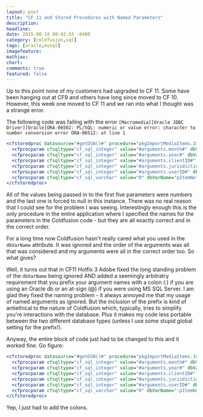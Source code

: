 ```yaml
---
layout: post
title: "CF 11 and Stored Procedures with Named Parameters"
description:
headline:
date: 2015-08-18 08:42:53 -0400
category: [coldfusion,sql]
tags: [oracle,mssql]
imagefeature:
mathjax:
chart:
comments: true
featured: false
---
```

Up to this point none of my customers had upgraded to CF 11.  Some have been hanging out
at CF9 and others have long since moved to CF 10.  However, this week one moved to CF 11
and we ran into what I thought was a strange error.

The following code was failing with the error `[Macromedia][Oracle JDBC Driver][Oracle]ORA-06502: PL/SQL: numeric or value error: character to number conversion error ORA-06512: at line 1`

```cfm
<cfstoredproc datasource="#getDSN()#" procedure="pkgImportMediaItems.ImportMediaItems">
  <cfprocparam cfsqltype="cf_sql_integer" value="#arguments.month#" dbVarName="pJurisdictionMonth" type="IN" />
  <cfprocparam cfsqltype="cf_sql_integer" value="#arguments.year#" dbVarName="pJurisdictionYear" type="IN" />
  <cfprocparam cfsqltype="cf_sql_integer" value="#arguments.clientID#" dbVarName="pClientID" type="IN" />
  <cfprocparam cfsqltype="cf_sql_integer" value="#arguments.jurisdictionTypeID#" dbVarName="pJurisdictionTypeID" type="IN" />
  <cfprocparam cfsqltype="cf_sql_integer" value="#arguments.userID#" dbVarName="pUserID" type="IN" />
  <cfprocparam cfsqltype="cf_sql_varchar" value="0" dbVarName="pItemNo" type="IN" NULL="true" />
</cfstoredproc>
```

All of the values being passed in to the first five parameters were numbers and the last one is forced to null in this instance.  There was no real reason that I could see for the problem I was seeing.  Interestingly enough this is the only procedure in the entire application where I specified the names for the parameters in the Coldfusion code - but they are all exactly correct and in the correct order.

For a long time now Coldfusion hasn't really cared what you used in the `dbVarName` attribute.  It was ignored and the order of the arguments was all that was considered and my arguments were all in the correct order too.  So what gives?

Well, it turns out that in CF11 Hotfix 3 Adobe fixed the long standing problem of the `dbVarName` being ignored AND added a seemingly arbitratry requirement that you prefix your argument names with a colon (:) if you are using an Oracle db or an at-sign (@) if you were using MS SQL Server.  I am glad they fixed the naming problem - it always annoyed me that my usage of named arguments as ignored.  But the inclusion of the prefix is kind of antiethical to the nature of Coldfusion which, typically, tries to simplify you're interactions with the database.  Plus it makes my code less portable between the two different database types (unless I use some stupid global setting for the prefix!).

Anyway, the entire block of code just had to be changed to this and it worked fine.  Go figure:

```cfm
<cfstoredproc datasource="#getDSN()#" procedure="pkgImportMediaItems.ImportMediaItems">
  <cfprocparam cfsqltype="cf_sql_integer" value="#arguments.month#" dbVarName=":pJurisdictionMonth" type="IN" />
  <cfprocparam cfsqltype="cf_sql_integer" value="#arguments.year#" dbVarName=":pJurisdictionYear" type="IN" />
  <cfprocparam cfsqltype="cf_sql_integer" value="#arguments.clientID#" dbVarName=":pClientID" type="IN" />
  <cfprocparam cfsqltype="cf_sql_integer" value="#arguments.jurisdictionTypeID#" dbVarName=":pJurisdictionTypeID" type="IN" />
  <cfprocparam cfsqltype="cf_sql_integer" value="#arguments.userID#" dbVarName=":pUserID" type="IN" />
  <cfprocparam cfsqltype="cf_sql_varchar" value="0" dbVarName=":pItemNo" type="IN" NULL="true" />
</cfstoredproc>
```

Yep, I just had to add the colons.
